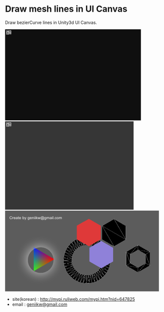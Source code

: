 # Draw mesh lines in UI Canvas
Draw bezierCurve lines in Unity3d UI Canvas.

![example](logoExample.webp)
![example](logoLaserShader.gif)
![example](polygon.png)

- site(korean) : http://mypi.ruliweb.com/mypi.htm?nid=647825
- email : geniikw@gmail.com

